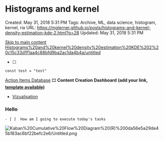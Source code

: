 # Histograms and kernel

Created: May 31, 2018 5:31 PM
Tags: Archive, ML, data science, histogram, kernel, ria
URL: https://mglerner.github.io/posts/histograms-and-kernel-density-estimation-kde-2.html?p=28
Updated: May 31, 2018 5:31 PM

[Skip to main content](https://mglerner.github.io/posts/histograms-and-kernel-density-estimation-kde-2.html?p=28#content)
[Histograms%20and%20kernel%20density%20estimation%20KDE%202%20c15c33d1f1aa4c88bfd9ba2ac1da4b4a/untitled](Histograms%20and%20kernel%20density%20estimation%20KDE%202%20c15c33d1f1aa4c88bfd9ba2ac1da4b4a/untitled)

-   [ ]

```
const test = "test"
```

[ Action Items Database](<Action%20Zone%20(Template)%2064bc9287d193489d91f625d55f00db5a/Action%20Items%20Database%208a6c100dac24406b8511cb8b184cf78a.csv>)
🎞️ **Content Creation Dashboard** **(add your link, [template available](https://www.notion.so/yearzero/Content-Machine-Template-371ee5a46e9e498b8f7d51f23e496c4e))**

-   [Vizualisation](DBs%201c5c6855aa17434b95582b65e1b6c6f9/Concepts%20Facts%20DB%20509873978c5c4d1ab3002ee934ad4686/Vizualisation%201e798297b26f48568d3a88ab54e2a7da.md)

### Hello

    - [ ]  How am I going to execute today's tasks

![Kaban%20Cumulative%20Flow%20Diagram%20(R)%200da56e5a29de45b183ac6bf22befc2e6/Untitled.png](Kaban%20Cumulative%20Flow%20Diagram%20(R)%200da56e5a29de45b183ac6bf22befc2e6/Untitled.png)
